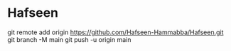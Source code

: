 # Hafseen
git remote add origin https://github.com/Hafseen-Hammabba/Hafseen.git
git branch -M main
git push -u origin main
